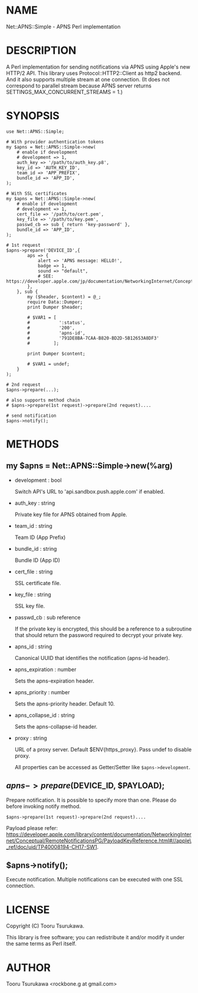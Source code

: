 # NAME

Net::APNS::Simple - APNS Perl implementation

# DESCRIPTION

A Perl implementation for sending notifications via APNS using Apple's new HTTP/2 API.
This library uses Protocol::HTTP2::Client as http2 backend.
And it also supports multiple stream at one connection.
(It does not correspond to parallel stream because APNS server returns SETTINGS\_MAX\_CONCURRENT\_STREAMS = 1.)

# SYNOPSIS

    use Net::APNS::Simple;

    # With provider authentication tokens
    my $apns = Net::APNS::Simple->new(
        # enable if development
        # development => 1,
        auth_key => '/path/to/auth_key.p8',
        key_id => 'AUTH_KEY_ID',
        team_id => 'APP_PREFIX',
        bundle_id => 'APP_ID',
    );

    # With SSL certificates
    my $apns = Net::APNS::Simple->new(
        # enable if development
        # development => 1,
        cert_file => '/path/to/cert.pem',
        key_file => '/path/to/key.pem',
        passwd_cb => sub { return 'key-password' },
        bundle_id => 'APP_ID',
    );

    # 1st request
    $apns->prepare('DEVICE_ID',{
            aps => {
                alert => 'APNS message: HELLO!',
                badge => 1,
                sound => "default",
                # SEE: https://developer.apple.com/jp/documentation/NetworkingInternet/Conceptual/RemoteNotificationsPG/Chapters/TheNotificationPayload.html,
            },
        }, sub {
            my ($header, $content) = @_;
            require Data::Dumper;
            print Dumper $header;

            # $VAR1 = [
            #           ':status',
            #           '200',
            #           'apns-id',
            #           '791DE8BA-7CAA-B820-BD2D-5B12653A8DF3'
            #         ];

            print Dumper $content;

            # $VAR1 = undef;
        }
    );

    # 2nd request
    $apns->prepare(...);

    # also supports method chain
    # $apns->prepare(1st request)->prepare(2nd request)....

    # send notification
    $apns->notify();

# METHODS

## my $apns = Net::APNS::Simple->new(%arg)

- development : bool

    Switch API's URL to 'api.sandbox.push.apple.com' if enabled.

- auth\_key : string

    Private key file for APNS obtained from Apple.

- team\_id : string

    Team ID (App Prefix)

- bundle\_id : string

    Bundle ID (App ID)

- cert\_file : string

    SSL certificate file.

- key\_file : string

    SSL key file.

- passwd\_cb : sub reference

    If the private key is encrypted, this should be a reference to a subroutine that should return the password required to decrypt your private key.

- apns\_id : string

    Canonical UUID that identifies the notification (apns-id header).

- apns\_expiration : number

    Sets the apns-expiration header.

- apns\_priority : number

    Sets the apns-priority header. Default 10.

- apns\_collapse\_id : string

    Sets the apns-collapse-id header.

- proxy : string

    URL of a proxy server. Default $ENV{https\_proxy}. Pass undef to disable proxy.

    All properties can be accessed as Getter/Setter like `$apns->development`.

## $apns->prepare($DEVICE\_ID, $PAYLOAD);

Prepare notification.
It is possible to specify more than one. Please do before invoking notify method.

    $apns->prepare(1st request)->prepare(2nd request)....

Payload please refer: https://developer.apple.com/library/content/documentation/NetworkingInternet/Conceptual/RemoteNotificationsPG/PayloadKeyReference.html#//apple\_ref/doc/uid/TP40008194-CH17-SW1.

## $apns->notify();

Execute notification.
Multiple notifications can be executed with one SSL connection.

# LICENSE

Copyright (C) Tooru Tsurukawa.

This library is free software; you can redistribute it and/or modify
it under the same terms as Perl itself.

# AUTHOR

Tooru Tsurukawa &lt;rockbone.g at gmail.com>

